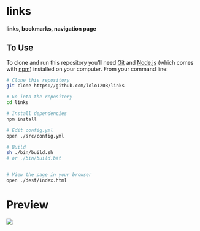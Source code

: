 # links
#### links, bookmarks, navigation page

## To Use

To clone and run this repository you'll need [Git](https://git-scm.com) and [Node.js](https://nodejs.org/en/download/) (which comes with [npm](http://npmjs.com)) installed on your computer. From your command line:

```bash
# Clone this repository
git clone https://github.com/lolo1208/links

# Go into the repository
cd links

# Install dependencies
npm install

# Edit config.yml
open ./src/config.yml

# Build
sh ./bin/build.sh
# or ./bin/build.bat


# View the page in your browser
open ./dest/index.html
```


# Preview

![](https://static.lolo.link/img/screenshots/lolo.link.jpg)


